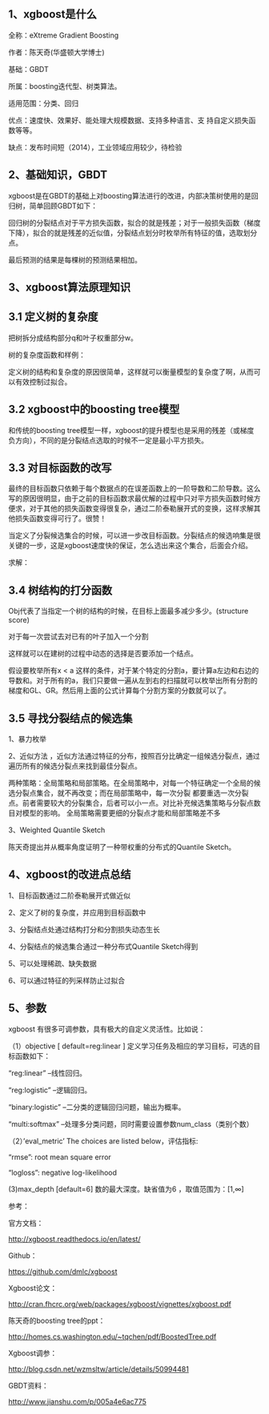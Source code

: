1、xgboost是什么
------

全称：eXtreme Gradient Boosting 

作者：陈天奇(华盛顿大学博士) 

基础：GBDT 

所属：boosting迭代型、树类算法。 

适用范围：分类、回归 

优点：速度快、效果好、能处理大规模数据、支持多种语言、支 持自定义损失函数等等。 

缺点：发布时间短（2014），工业领域应用较少，待检验


2、基础知识，GBDT
--------

xgboost是在GBDT的基础上对boosting算法进行的改进，内部决策树使用的是回归树，简单回顾GBDT如下： 



回归树的分裂结点对于平方损失函数，拟合的就是残差；对于一般损失函数（梯度下降），拟合的就是残差的近似值，分裂结点划分时枚举所有特征的值，选取划分点。 

最后预测的结果是每棵树的预测结果相加。


3、xgboost算法原理知识
--------

3.1 定义树的复杂度
------



把树拆分成结构部分q和叶子权重部分w。 

树的复杂度函数和样例： 


定义树的结构和复杂度的原因很简单，这样就可以衡量模型的复杂度了啊，从而可以有效控制过拟合。


3.2 xgboost中的boosting tree模型
-----------


和传统的boosting tree模型一样，xgboost的提升模型也是采用的残差（或梯度负方向），不同的是分裂结点选取的时候不一定是最小平方损失。 



3.3 对目标函数的改写 
-------


最终的目标函数只依赖于每个数据点的在误差函数上的一阶导数和二阶导数。这么写的原因很明显，由于之前的目标函数求最优解的过程中只对平方损失函数时候方便求，对于其他的损失函数变得很复杂，通过二阶泰勒展开式的变换，这样求解其他损失函数变得可行了。很赞！ 

当定义了分裂候选集合的时候，可以进一步改目标函数。分裂结点的候选响集是很关键的一步，这是xgboost速度快的保证，怎么选出来这个集合，后面会介绍。 


求解： 



3.4 树结构的打分函数 
-------
Obj代表了当指定一个树的结构的时候，在目标上面最多减少多少。(structure score)



对于每一次尝试去对已有的叶子加入一个分割 

 
这样就可以在建树的过程中动态的选择是否要添加一个结点。 

 
假设要枚举所有x < a 这样的条件，对于某个特定的分割a，要计算a左边和右边的导数和。对于所有的a，我们只要做一遍从左到右的扫描就可以枚举出所有分割的梯度和GL、GR。然后用上面的公式计算每个分割方案的分数就可以了。


3.5 寻找分裂结点的候选集 
-------
1、暴力枚举


2、近似方法 ，近似方法通过特征的分布，按照百分比确定一组候选分裂点，通过遍历所有的候选分裂点来找到最佳分裂点。 

两种策略：全局策略和局部策略。在全局策略中，对每一个特征确定一个全局的候选分裂点集合，就不再改变；而在局部策略中，每一次分裂 都要重选一次分裂点。前者需要较大的分裂集合，后者可以小一点。对比补充候选集策略与分裂点数目对模型的影响。 全局策略需要更细的分裂点才能和局部策略差不多


3、Weighted Quantile Sketch



陈天奇提出并从概率角度证明了一种带权重的分布式的Quantile Sketch。


4、xgboost的改进点总结
------

1、目标函数通过二阶泰勒展开式做近似 

2、定义了树的复杂度，并应用到目标函数中 

3、分裂结点处通过结构打分和分割损失动态生长 

4、分裂结点的候选集合通过一种分布式Quantile Sketch得到 

5、可以处理稀疏、缺失数据 

6、可以通过特征的列采样防止过拟合


5、参数
----

xgboost 有很多可调参数，具有极大的自定义灵活性。比如说： 

（1）objective [ default=reg:linear ] 定义学习任务及相应的学习目标，可选的目标函数如下： 

“reg:linear” –线性回归。 

“reg:logistic” –逻辑回归。 

“binary:logistic” –二分类的逻辑回归问题，输出为概率。 

“multi:softmax” –处理多分类问题，同时需要设置参数num_class（类别个数） 

（2）’eval_metric’ The choices are listed below，评估指标: 

“rmse”: root mean square error 

“logloss”: negative log-likelihood 

(3)max_depth [default=6] 数的最大深度。缺省值为6 ，取值范围为：[1,∞]


参考： 

官方文档：

http://xgboost.readthedocs.io/en/latest/


Github： 

https://github.com/dmlc/xgboost


Xgboost论文： 

http://cran.fhcrc.org/web/packages/xgboost/vignettes/xgboost.pdf


陈天奇的boosting tree的ppt： 

http://homes.cs.washington.edu/~tqchen/pdf/BoostedTree.pdf


Xgboost调参： 

http://blog.csdn.net/wzmsltw/article/details/50994481


GBDT资料： 

http://www.jianshu.com/p/005a4e6ac775
